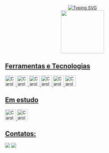 <div align="center">
   <a href="https://git.io/typing-svg"><img src="https://readme-typing-svg.demolab.com?font=Fira+Code&pause=1000&color=FF8787&center=true&vCenter=true&width=435&lines=Ol%C3%A1%2C+meu+nome+%C3%A9+Carol.;Desenvolvedora+FrontEnd+em+forma%C3%A7%C3%A3o" alt="Typing SVG" /></a>
  </div>
  
<div align="center">
  <a href="https://github.com/CarolGMilano">
  <img height="140em" src="https://github-readme-stats.vercel.app/api/top-langs/?username=CarolGMilano&layout=compact&langs_count=7&theme=radical&random=&randomss524272"/>
</div>  
  
## Ferramentas e Tecnologias
<div>
  <img alt="Carol-HTML" src="https://cdn.jsdelivr.net/gh/devicons/devicon/icons/html5/html5-plain.svg" width="35" height="35"/>   
  <img alt="Carol-CSS" src="https://cdn.jsdelivr.net/gh/devicons/devicon/icons/css3/css3-plain.svg" width="35" height="35"/>
  <img alt="Carol-JS" src="https://cdn.jsdelivr.net/gh/devicons/devicon/icons/javascript/javascript-original.svg" width="35" height="35"/>
  <img alt="Carol-GIT" src="https://cdn.jsdelivr.net/gh/devicons/devicon/icons/git/git-original.svg" width="35" height="35"/>
  <img alt="Carol-SASS" src="https://cdn.jsdelivr.net/gh/devicons/devicon/icons/sass/sass-original.svg" width="35" height="35"/>
  <img alt="Carol-TailwindCSS" src="https://cdn.jsdelivr.net/gh/devicons/devicon/icons/tailwindcss/tailwindcss-plain.svg" width="35" height="35"/>
</div>

## Em estudo
<div>
  <img alt="Carol-TS" src="https://cdn.jsdelivr.net/gh/devicons/devicon/icons/typescript/typescript-plain.svg" width="35" height="35"/>     
  <img alt="Carol-React" src="https://cdn.jsdelivr.net/gh/devicons/devicon/icons/react/react-original.svg" width="35" height="35"/>
</div>      

## Contatos:
<div>
  <a href = "mailto:carolinamilanorg@gmail.com"><img src="https://img.shields.io/badge/Gmail-D14836?style=for-the-badge&logo=gmail&logoColor=white" target="_blank"></a>
  <a href="https://www.linkedin.com/in/carolina-milano-276048259" target="_blank"><img src="https://img.shields.io/badge/-LinkedIn-%230077B5?style=for-the-badge&logo=linkedin&logoColor=white" target="_blank"></a>   
</div>

